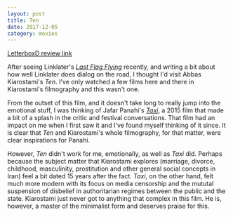```yaml
---
layout: post
title: Ten
date: 2017-12-05
category: movies
---
```

 
[LetterboxD review link](https://letterboxd.com/samarthbhaskar/film/ten-2002/)

After seeing Linklater's <em><a href="https://letterboxd.com/samarthbhaskar/film/last-flag-flying/">Last Flag Flying</a></em> recently, and writing a bit about how well Linklater does dialog on the road, I thought I'd visit Abbas Kiarostami's <em>Ten</em>. I've only watched a few films here and there in Kiarostami's filmography and this wasn't one. 

From the outset of this film, and it doesn't take long to really jump into the emotional stuff, I was thinking of Jafar Panahi's <em><a href="https://letterboxd.com/samarthbhaskar/film/taxi-2015/">Taxi</a></em>, a 2015 film that made a bit of a splash in the critic and festival conversations. That film had an impact on me when I first saw it and I've found myself thinking of it since. It is clear that <em>Ten</em> and Kiarostami's whole filmography, for that matter, were clear inspirations for Panahi.

However, <em>Ten</em> didn't work for me, emotionally, as well as <em>Taxi</em> did. Perhaps because the subject matter that Kiarostami explores (marriage, divorce, childhood, masculinity, prostitution and other general social concepts in Iran) feel a bit dated 15 years after the fact. <em>Taxi</em>, on the other hand, felt much more modern with its focus on media censorship and the mututal suspension of disbelief in authoritarian regimes between the public and the state. Kiarostami just never got to anything that complex in this film. He is, however, a master of the minimalist form and deserves praise for this.